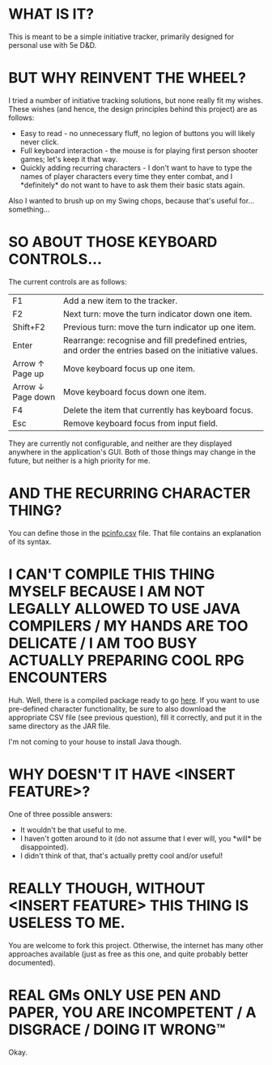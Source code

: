 <h1>WHAT IS IT?</h1>
<p>This is meant to be a simple initiative tracker, primarily designed for personal use with 5e D&amp;D.</p>
<h1>BUT WHY REINVENT THE WHEEL?</h1>
<p>I tried a number of initiative tracking solutions, but none really fit my wishes. These wishes (and hence, the design principles behind this project) are as follows:</p>
<ul>
	<li>Easy to read - no unnecessary fluff, no legion of buttons you will likely never click.</li>
	<li>Full keyboard interaction - the mouse is for playing first person shooter games; let's keep it that way.</li>
	<li>Quickly adding recurring characters - I don't want to have to type the names of player characters every time they enter combat, and I *definitely* do not want to have to ask them their basic stats again.</li>
</ul>
<p>Also I wanted to brush up on my Swing chops, because that's useful for... something...</p>
<h1>SO ABOUT THOSE KEYBOARD CONTROLS...</h1>
<p>The current controls are as follows:</p>
<table>
	<tr><td>F1</td><td>Add a new item to the tracker.</td></tr>
	<tr><td>F2</td><td>Next turn: move the turn indicator down one item.</td></tr>
	<tr><td>Shift+F2</td><td>Previous turn: move the turn indicator up one item.</td></tr>
	<tr><td>Enter</td><td>Rearrange: recognise and fill predefined entries, and order the entries based on the initiative values.</td></tr>
	<tr><td>Arrow &#8593;<br/>Page&nbsp;up</td><td>Move keyboard focus up one item.</td></tr>
	<tr><td>Arrow &#8595;<br/>Page&nbsp;down</td><td>Move keyboard focus down one item.</td></tr>
	<tr><td>F4</td><td>Delete the item that currently has keyboard focus.</td></tr>
	<tr><td>Esc</td><td>Remove keyboard focus from input field.</td></tr>
</table>
<p>They are currently not configurable, and neither are they displayed anywhere in the application's GUI. Both of those things may change in the future, but neither is a high priority for me.</p>
<h1>AND THE RECURRING CHARACTER THING?</h1>
<p>You can define those in the <a href="https://github.com/CalmAmity/Initiative/blob/master/pcinfo.csv">pcinfo.csv</a> file. That file contains an explanation of its syntax.</p>
<h1>I CAN'T COMPILE THIS THING MYSELF BECAUSE I AM NOT LEGALLY ALLOWED TO USE JAVA COMPILERS / MY HANDS ARE TOO DELICATE / I AM TOO BUSY ACTUALLY PREPARING COOL RPG ENCOUNTERS</h1>
<p>Huh. Well, there is a compiled package ready to go <a href="https://github.com/CalmAmity/Initiative/blob/master/compiled/Initiative.jar">here</a>. If you want to use pre-defined character functionality, be sure to also download the appropriate CSV file (see previous question), fill it correctly, and put it in the same directory as the JAR file.</p>
<p>I'm not coming to your house to install Java though.</p>
<h1>WHY DOESN'T IT HAVE &lt;INSERT FEATURE&gt;?</h1>
<p>One of three possible answers:</p>
<ul>
	<li>It wouldn't be that useful to me.</li>
	<li>I haven't gotten around to it (do not assume that I ever will, you *will* be disappointed).</li>
	<li>I didn't think of that, that's actually pretty cool and/or useful!</li>
</ul>
<h1>REALLY THOUGH, WITHOUT &lt;INSERT FEATURE&gt; THIS THING IS USELESS TO ME.</h1>
<p>You are welcome to fork this project. Otherwise, the internet has many other approaches available (just as free as this one, and quite probably better documented).</p>
<h1>REAL GMs ONLY USE PEN AND PAPER, YOU ARE INCOMPETENT / A DISGRACE / DOING IT WRONG™</h1>
<p>Okay.</p>
